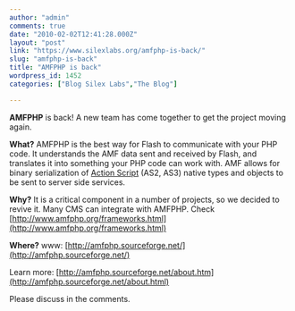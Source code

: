 ```yaml
---
author: "admin"
comments: true
date: "2010-02-02T12:41:28.000Z"
layout: "post"
link: "https://www.silexlabs.org/amfphp-is-back/"
slug: "amfphp-is-back"
title: "AMFPHP is back"
wordpress_id: 1452
categories: ["Blog Silex Labs","The Blog"]

---
```

**AMFPHP** is back! A new team has come together to get the project moving again.

**What?**
AMFPHP is the best way for Flash to communicate with your PHP code. It understands the AMF data sent and received by Flash, and translates it into something your PHP code can work with. AMF allows for binary serialization of [Action Script](http://en.wikipedia.org/wiki/Actionscript) (AS2, AS3) native types and objects to be sent to server side services.

**Why?**
It is a critical component in a number of projects, so we decided to revive it. Many CMS can integrate with AMFPHP. Check [http://www.amfphp.org/frameworks.html](http://www.amfphp.org/frameworks.html)

**Where?**
www: [http://amfphp.sourceforge.net/](http://amfphp.sourceforge.net/)

Learn more: [http://amfphp.sourceforge.net/about.htm](http://amfphp.sourceforge.net/about.html)

Please discuss in the comments.


